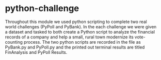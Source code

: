 # python-challenge
Throughout this module we used python scripting to complete two real world challenges (PyPoll and PyBank).
In the each challenge we were given a dataset and tasked to both create a Python script to analyze the financial records of a company
and help a small, rural town modernize its vote-counting process.
The two python scripts are recorded in the file as PyBank.py and PyPoll.py and the printed out terminal results are titled FinAnalysis and PyPoll Results.
